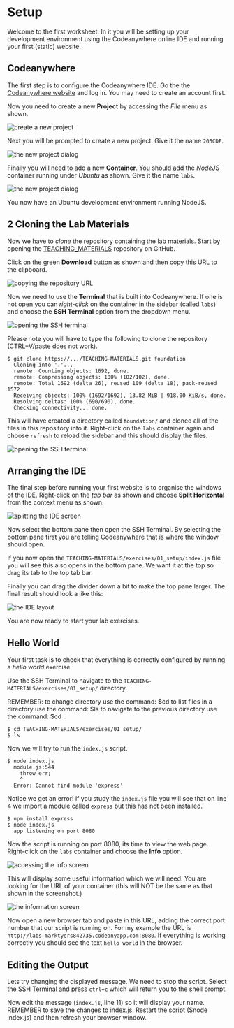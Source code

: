 
# Setup

Welcome to the first worksheet. In it you will be setting up your development environment using the Codeanywhere online IDE and running your first (static) website.

## Codeanywhere

The first step is to configure the Codeanywhere IDE. Go the the [Codeanywhere website](https://codeanywhere.com) and log in. You may need to create an account first.

Now you need to create a new **Project** by accessing the _File_ menu as shown.

![create a new project](exercises/.images/codeanywhere_01.png)

Next you will be prompted to create a new project. Give it the name `205CDE`.

![the new project dialog](exercises/.images/codeanywhere_02.png)

Finally you will need to add a new **Container**. You should add the _NodeJS_ container running under _Ubuntu_ as shown. Give it the name `labs`.

![the new project dialog](exercises/.images/codeanywhere_03.png)

You now have an Ubuntu development environment running NodeJS.

## 2 Cloning the Lab Materials

Now we have to _clone_ the repository containing the lab materials. Start by opening the [TEACHING_MATERIALS](https://github.coventry.ac.uk/205CDE-1718JANMAY/TEACHING-MATERIALS) repository on GitHub.

Click on the green **Download** button as shown and then copy this URL to the clipboard.

![copying the repository URL](exercises/.images/github_01.png)

Now we need to use the **Terminal** that is built into Codeanywhere. If one is not open you can _right-click_ on the container in the sidebar (called `labs`) and choose the **SSH Terminal** option from the dropdown menu.

![opening the SSH terminal](exercises/.images/codeanywhere_04.png)

Please note you will have to type the following to clone the repository (CTRL+V/paste does not work).

```shell
$ git clone https://.../TEACHING-MATERIALS.git foundation
  Cloning into '.'...
  remote: Counting objects: 1692, done.
  remote: Compressing objects: 100% (102/102), done.
  remote: Total 1692 (delta 26), reused 109 (delta 18), pack-reused 1572
  Receiving objects: 100% (1692/1692), 13.82 MiB | 918.00 KiB/s, done.
  Resolving deltas: 100% (690/690), done.
  Checking connectivity... done.
```

This will have created a directory called `foundation/` and cloned all of the files in this repository into it. Right-click on the `labs` container again and choose `refresh` to reload the sidebar and this should display the files.

![opening the SSH terminal](exercises/.images/codeanywhere_05.png)

## Arranging the IDE

The final step before running your first website is to organise the windows of the IDE. Right-click on the _tab bar_ as shown and choose **Split Horizontal** from the context menu as shown.

![splitting the IDE screen](exercises/.images/codeanywhere_06.png)

Now select the bottom pane then open the SSH Terminal. By selecting the bottom pane first you are telling Codeanywhere that is where the window should open.

If you now open the `TEACHING-MATERIALS/exercises/01_setup/index.js` file you will see this also opens in the bottom pane. We want it at the top so drag its tab to the top tab bar.

Finally you can drag the divider down a bit to make the top pane larger. The final result should look a like this:

![the IDE layout](exercises/.images/codeanywhere_07.png)

You are now ready to start your lab exercises.

## Hello World

Your first task is to check that everything is correctly configured by running a _hello world_ exercise.

Use the SSH Terminal to navigate to the `TEACHING-MATERIALS/exercises/01_setup/` directory.

REMEMBER: to change directory use the command:                    $cd
          to list files in a directory use the command:           $ls
          to navigate to the previous directory use the command:  $cd ..

```shell
$ cd TEACHING-MATERIALS/exercises/01_setup/
$ ls
```

Now we will try to run the `index.js` script.

```shell
$ node index.js
  module.js:544
    throw err;
    ^
  Error: Cannot find module 'express'
```

Notice we get an error! if you study the `index.js` file you will see that on line 4 we import a module called `express` but this has not been installed.

```shell
$ npm install express
$ node index.js
  app listening on port 8080
```

Now the script is running on port 8080, its time to view the web page. Right-click on the `labs` container and choose the **Info** option.

![accessing the info screen](exercises/.images/codeanywhere_07.png)

This will display some useful information which we will need. You are looking for the URL of your container (this will NOT be the same as that shown in the screenshot.)

![the information screen](exercises/.images/codeanywhere_08.png)

Now open a new browser tab and paste in this URL, adding the correct port number that our script is running on. For my example the URL is `http://labs-marktyers842735.codeanyapp.com:8080`. If everything is working correctly you should see the text `hello world` in the browser.

## Editing the Output

Lets try changing the displayed message. We need to stop the script. Select the SSH Terminal and press `ctrl+c` which will return you to the shell prompt.

Now edit the message (`index.js`, line 11) so it will display your name. REMEMBER to save the changes to index.js. Restart the script ($node index.js) and then refresh your browser window.
